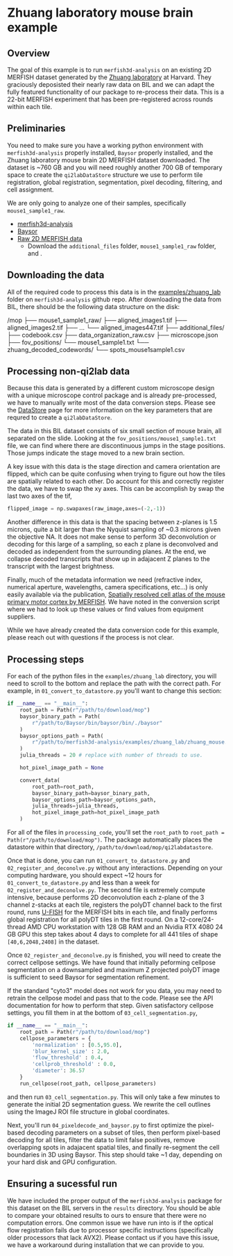 # Zhuang laboratory mouse brain example

## Overview

The goal of this example is to run `merfish3d-analysis` on an existing 2D MERFISH dataset generated by the [Zhuang laboratory](https://zhuang.harvard.edu/) at Harvard. They graciously deposisted their nearly raw data on BIL and we can adapt the fully featured functionality of our package to re-process their data. This is a 22-bit MERFISH experiment that has been pre-registered across rounds within each tile.

## Preliminaries

You need to make sure you have a working python environment with `merfish3d-analysis` properly installed, `Baysor` properly installed, and the Zhuang laboratory mouse brain 2D MERFISH dataset downloaded. The dataset is ~760 GB and you will need roughly another 700 GB of temporary space to create the `qi2labDataStore` structure we use to perform tile registration, global registration, segmentation, pixel decoding, filtering, and cell assignment. 

We are only going to analyze one of their samples, specifically `mouse1_sample1_raw`.

- [merfish3d-analysis](https://www.github.com/qi2lab/merfish3d-analysis)
- [Baysor](https://github.com/kharchenkolab/Baysor)
- [Raw 2D MERFISH data](https://download.brainimagelibrary.org/cf/1c/cf1c1a431ef8d021/)
    - Download the `additional_files` folder, `mouse1_sample1_raw` folder, and .

## Downloading the data

All of the required code to process this data is in the [examples/zhuang_lab](https://github.com/QI2lab/merfish3d-analysis/tree/main/examples/zhuang_lab) folder on `merfish3d-analysis` github repo. After downloading the data from BIL, there should be the following data structure on the disk:

/mop
  ├── mouse1_sample1_raw/
    ├── aligned_images1.tif
    ├── aligned_images2.tif
    ├── ...
    └── aligned_images447.tif
  ├── additional_files/
    ├── codebook.csv
    ├── data_organization_raw.csv
    ├── microscope.json
    ├── fov_positions/
      └── mouse1_sample1.txt
  └── zhuang_decoded_codewords/
    └── spots_mouse1sample1.csv

## Processing non-qi2lab data

Because this data is generated by a different custom microscope design with a unique microscope control package and is already pre-processed, we have to manually write most of the data conversion steps. Please see the [DataStore](../datastore.md) page for more information on the key parameters that are requred to create a `qi2labDataStore`.

The data in this BIL dataset consists of six small section of mouse brain, all separated on the slide. Looking at the `fov_positions/mouse1_sample1.txt` file, we can find where there are discontinuous jumps in the stage positions. Those jumps indicate the stage moved to a new brain section. 

A key issue with this data is the stage direction and camera orientation are flipped, which can be quite confusing when trying to figure out how the tiles are spatially related to each other. Do account for this and correctly register the data, we have to swap the xy axes. This can be accomplish by swap the last two axes of the tif,

```python
flipped_image = np.swapaxes(raw_image,axes=(-2,-1))
```

Another difference in this data is that the spacing between z-planes is 1.5 microns, quite a bit larger than the Nyquist sampling of ~0.3 microns given the objective NA. It does not make sense to perform 3D deconvolution or decoding for this large of a sampling, so each z plane is deconvolved and decoded as independent from the surrounding planes. At the end, we collapse decoded transcripts that show up in adajacent Z planes to the transcript with the largest brightness.

Finally, much of the metadata information we need (refractive index, numerical aperture, wavelengths, camera specifications, etc...) is only easily available via the publication, [Spatially resolved cell atlas of the mouse primary motor cortex by MERFISH](https://www.nature.com/articles/s41586-021-03705-x). We have noted in the conversion script where we had to look up these values or find values from equipment suppliers.

While we have already created the data conversion code for this example, please reach out with questions if the process is not clear.

## Processing steps

For each of the python files in the `examples/zhuang_lab` directory, you will need to scroll to the bottom and replace the path with the correct path. For example, in `01_convert_to_datastore.py` you'll want to change this section:

```python
if __name__ == "__main__":
    root_path = Path(r"/path/to/download/mop")
    baysor_binary_path = Path(
        r"/path/to/Baysor/bin/baysor/bin/./baysor"
    )
    baysor_options_path = Path(
        r"/path/to/merfish3d-analysis/examples/zhuang_lab/zhuang_mouse.toml"
    )
    julia_threads = 20 # replace with number of threads to use.

    hot_pixel_image_path = None

    convert_data(
        root_path=root_path,
        baysor_binary_path=baysor_binary_path,
        baysor_options_path=baysor_options_path,
        julia_threads=julia_threads,
        hot_pixel_image_path=hot_pixel_image_path
    )
```

For all of the files in `processing_code`, you'll set the `root_path` to `root_path = Path(r"/path/to/download/mop")`. The package automatically places the datastore within that directory, `/path/to/download/mop/qi2labdatastore`.

Once that is done, you can run `01_convert_to_datastore.py` and `02_register_and_deconolve.py` without any interactions. Depending on your computing hardware, you should expect ~12 hours for `01_convert_to_datastore.py` and less than a week for `02_register_and_deconolve.py`. The second file is extremely compute intensive, because performs 2D deconvolution each z-plane of the 3 channel z-stacks at each tile, registers the polyDT channel back to the first round, runs [U-FISH](https://github.com/UFISH-Team/U-FISH) for the MERFISH bits in each tile, and finally performs global registration for all polyDT tiles in the first round. On a 12-core/24-thread AMD CPU workstation with 128 GB RAM and an Nvidia RTX 4080 24 GB GPU this step takes about 4 days to complete for all 441 tiles of shape `[40,6,2048,2408]` in the dataset.

Once `02_register_and_deconolve.py` is finished, you will need to create the correct cellpose settings. We have found that initially peforming cellpose segmentation on a downsampled and maximum Z projected polyDT image is sufficient to seed Baysor for segmentation refinement.

If the standard "cyto3" model does not work for you data, you may need to retrain the cellpose model and pass that to the code. Please see the API documentation for how to perform that step. Given satisfactory cellpose settings, you fill them in at the bottom of `03_cell_segmentation.py`,

```python
if __name__ == "__main__":
    root_path = Path(r"/path/to/download/mop")
    cellpose_parameters = {
        'normalization' : [0.5,95.0],
        'blur_kernel_size' : 2.0,
        'flow_threshold' : 0.4,
        'cellprob_threshold' : 0.0,
        'diameter': 36.57
    }
    run_cellpose(root_path, cellpose_parameters)
```

and then run `03_cell_segmentation.py`. This will only take a few minutes to generate the initial 2D segmentation guess. We rewrite the cell outlines using the ImageJ ROI file structure in global coordinates.

Next, you'll run `04_pixeldecode_and_baysor.py` to first optimize the pixel-based decoding parameters on a subset of tiles, then perform pixel-based decoding for all tiles, filter the data to limit false positives, remove overlapping spots in adajacent spatial tiles, and finally re-segment the cell boundaries in 3D using Baysor. This step should take ~1 day, depending on your hard disk and GPU configuration.

## Ensuring a sucessful run

We have included the proper output of the `merfish3d-analysis` package for this dataset on the BIL servers in the `results` directory. You should be able to compare your obtained results to ours to ensure that there were no computation errors. One common issue we have run into is if the optical flow registration fails due to processor specific instructions (specifically older processors that lack AVX2). Please contact us if you have this issue, we have a workaround during installation that we can provide to you. 